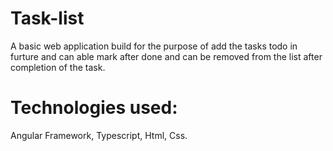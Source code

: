 # Task-list
A basic web application build for the purpose of add the tasks todo in furture and can able mark after done and can be removed from the list after completion of the task.
# Technologies used:
Angular Framework,
Typescript,
Html,
Css.
